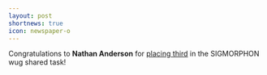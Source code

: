 ```yaml
---
layout: post
shortnews: true
icon: newspaper-o
---
```


Congratulations to **Nathan Anderson** for [placing third](https://twitter.com/ryandcotterell/status/1400915799695560704) in the SIGMORPHON wug shared task!

